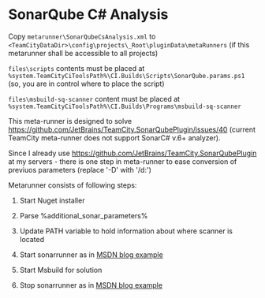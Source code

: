 # SonarQube C# Analysis

Copy `metarunner\SonarQubeCsAnalysis.xml` to `<TeamCityDataDir>\config\projects\_Root\pluginData\metaRunners` (if this metarunner shall be accessible to all projects)

`files\scripts` contents must be placed at `%system.TeamCityCiToolsPath%\CI.Builds\Scripts\SonarQube.params.ps1` (so, you are in control where to place the script)

`files\msbuild-sq-scanner` content must be placed at `%system.TeamCityCiToolsPath%\CI.Builds\Programs\msbuild-sq-scanner`

This meta-runner is designed to solve https://github.com/JetBrains/TeamCity.SonarQubePlugin/issues/40 (current TeamCity meta-runner does not support SonarC# v.6+ analyzer).

Since I already use https://github.com/JetBrains/TeamCity.SonarQubePlugin at my servers - there is one step in meta-runner to ease conversion of previuos parameters (replace '-D' with '/d:')

Metarunner consists of following steps:

1. Start Nuget installer

1. Parse %additional_sonar_parameters%

1. Update PATH variable to hold information about where scanner is located

1. Start sonarrunner as in [MSDN blog example](https://blogs.msdn.microsoft.com/devops/2015/09/28/quickstart-analyzing-net-projects-with-sonarqube-msbuild-or-visual-studio-online-and-third-party-analyzers-stylecop-resharper/)

1. Start Msbuild for solution

1. Stop sonarrunner as in [MSDN blog example](https://blogs.msdn.microsoft.com/devops/2015/09/28/quickstart-analyzing-net-projects-with-sonarqube-msbuild-or-visual-studio-online-and-third-party-analyzers-stylecop-resharper/)